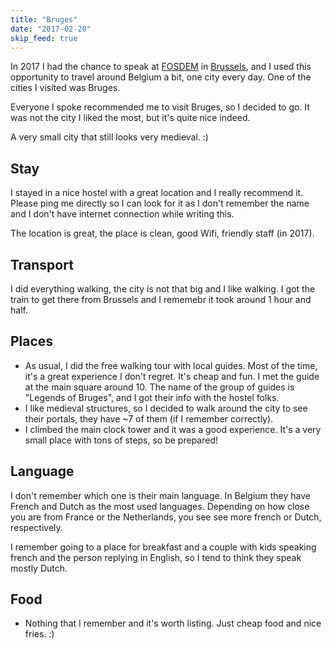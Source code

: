 ```yaml
---
title: "Bruges"
date: "2017-02-20"
skip_feed: true
---
```


In 2017 I had the chance to speak at [FOSDEM](/fosdem2017) in 
[Brussels](brussels), and I used this opportunity to travel 
around Belgium a bit, one city every day. One of the cities
I visited was Bruges.

Everyone I spoke recommended me to visit Bruges, so I decided to go.
It was not the city I liked the most, but it's quite nice indeed.

A very small city that still looks very medieval. :)

## Stay

I stayed in a nice hostel with a great location and I really recommend it.
Please ping me directly so I can look for it as I don't remember the name
and I don't have internet connection while writing this.

The location is great, the place is clean, good Wifi, friendly staff (in 2017).

## Transport

I did everything walking, the city is not that big and I like walking.
I got the train to get there from Brussels and I rememebr it took around
1 hour and half.

## Places

* As usual, I did the free walking tour with local guides. Most of the time,
  it's a great experience I don't regret. It's cheap and fun. I met the guide
  at the main square around 10. The name of the group of guides is "Legends of
  Bruges", and I got their info with the hostel folks.
* I like medieval structures, so I decided to walk around the city to see their
  portals, they have ~7 of them (if I remember correctly).
* I climbed the main clock tower and it was a good experience. It's a very small
  place with tons of steps, so be prepared!

## Language

I don't remember which one is their main language. In Belgium they have French and Dutch
as the most used languages. Depending on how close you are from France or the Netherlands,
you see see more french or Dutch, respectively.

I remember going to a place for breakfast and a couple with kids speaking french and the
person replying in English, so I tend to think they speak mostly Dutch.

## Food

* Nothing that I remember and it's worth listing. Just cheap food and nice
  fries. :)
